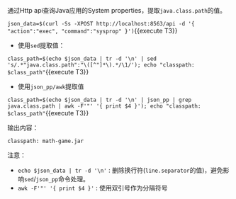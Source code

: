 通过Http api查询Java应用的System properties，提取`java.class.path`的值。

`json_data=$(curl -Ss -XPOST http://localhost:8563/api -d '{ "action":"exec", "command":"sysprop" }')`{{execute T3}}

- 使用`sed`提取值：

`class_path=$(echo $json_data | tr -d '\n' | sed 's/.*"java.class.path":"\([^"]*\).*/\1/'); echo "classpath: $class_path"`{{execute T3}}

- 使用`json_pp/awk`提取值

`class_path=$(echo $json_data | tr -d '\n' | json_pp | grep java.class.path | awk -F'"' '{ print $4 }'); echo "classpath: $class_path"`{{execute T3}}

输出内容：

```
classpath: math-game.jar
```

注意：

- `echo $json_data | tr -d '\n'` : 删除换行符(`line.separator`的值)，避免影响`sed`/`json_pp`命令处理。
- `awk -F'"' '{ print $4 }'` : 使用双引号作为分隔符号
